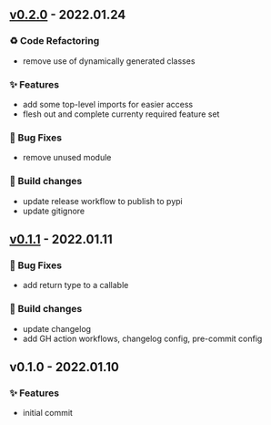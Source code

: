 
<a name="v0.2.0"></a>
## [v0.2.0](https://github.com/hpcflow/valida/compare/v0.1.1...v0.2.0) - 2022.01.24

### ♻ Code Refactoring

* remove use of dynamically generated classes

### ✨ Features

* add some top-level imports for easier access
* flesh out and complete currenty required feature set

### 🐛 Bug Fixes

* remove unused module

### 👷 Build changes

* update release workflow to publish to pypi
* update gitignore


<a name="v0.1.1"></a>
## [v0.1.1](https://github.com/hpcflow/valida/compare/v0.1.0...v0.1.1) - 2022.01.11

### 🐛 Bug Fixes

* add return type to a callable

### 👷 Build changes

* update changelog
* add GH action workflows, changelog config, pre-commit config


<a name="v0.1.0"></a>
## v0.1.0 - 2022.01.10

### ✨ Features

* initial commit

